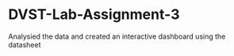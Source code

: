 # DVST-Lab-Assignment-3
Analysied the data and created an interactive dashboard using the datasheet 
